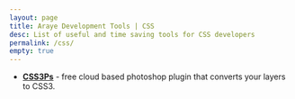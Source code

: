 ```yaml
---
layout: page
title: Araye Development Tools | CSS
desc: List of useful and time saving tools for CSS developers
permalink: /css/
empty: true
---
```

 
 
 
 *   [**CSS3Ps**](http://css3ps.com/) - free cloud based photoshop plugin that converts your layers to CSS3.
